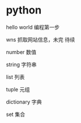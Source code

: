 # python

hello world 编程第一步

wns 抓取网站信息，未完 待续

number 数值

string 字符串

list 列表

tuple 元组

dictionary 字典

set 集合